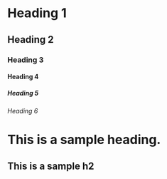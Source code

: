 # Heading 1

## Heading 2

### Heading 3

#### Heading 4

##### Heading 5

###### Heading 6

# This is a sample heading.

## This is a sample h2
